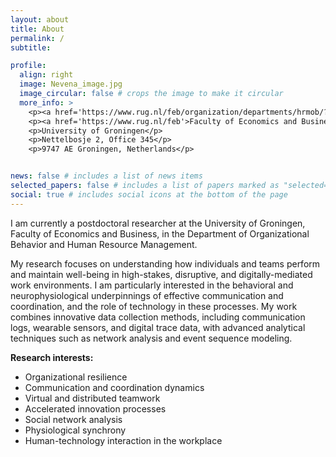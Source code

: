 ```yaml
---
layout: about
title: About
permalink: /
subtitle: 

profile:
  align: right
  image: Nevena_image.jpg
  image_circular: false # crops the image to make it circular
  more_info: > 
    <p><a href='https://www.rug.nl/feb/organization/departments/hrmob/?lang=en'>HRM&OB</a></p>  
    <p><a href='https://www.rug.nl/feb'>Faculty of Economics and Business</a></p>  
    <p>University of Groningen</p>  
    <p>Nettelbosje 2, Office 345</p>  
    <p>9747 AE Groningen, Netherlands</p>    


news: false # includes a list of news items
selected_papers: false # includes a list of papers marked as "selected={true}"
social: true # includes social icons at the bottom of the page
---
```


I am currently a postdoctoral researcher at the University of Groningen, Faculty of Economics and Business, in the Department of Organizational Behavior and Human Resource Management.

My research focuses on understanding how individuals and teams perform and maintain well-being in high-stakes, disruptive, and digitally-mediated work environments. I am particularly interested in the behavioral and neurophysiological underpinnings of effective communication and coordination, and the role of technology in these processes. My work combines innovative data collection methods, including communication logs, wearable sensors, and digital trace data, with advanced analytical techniques such as network analysis and event sequence modeling.

**Research interests:**

- Organizational resilience
- Communication and coordination dynamics
- Virtual and distributed teamwork
- Accelerated innovation processes
- Social network analysis
- Physiological synchrony
- Human-technology interaction in the workplace

